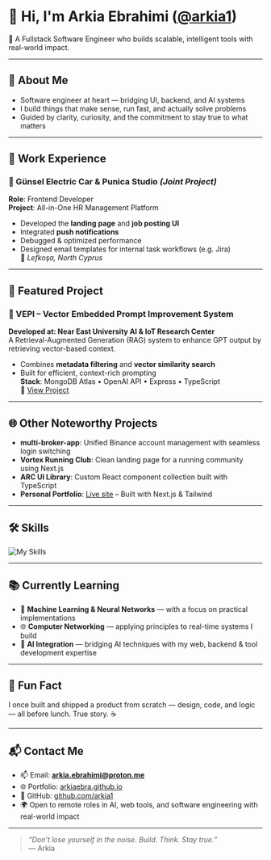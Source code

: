 # 👋 Hi, I'm Arkia Ebrahimi ([@arkia1](https://github.com/arkia1))

🎯 A Fullstack Software Engineer who builds scalable, intelligent tools with real-world impact.

---

## 🧠 About Me

- Software engineer at heart — bridging UI, backend, and AI systems  
- I build things that make sense, run fast, and actually solve problems  
- Guided by clarity, curiosity, and the commitment to stay true to what matters

---

## 💼 Work Experience

### 💼 Günsel Electric Car & Punica Studio *(Joint Project)*  
**Role**: Frontend Developer  
**Project**: All-in-One HR Management Platform  
- Developed the **landing page** and **job posting UI**  
- Integrated **push notifications**  
- Debugged & optimized performance  
- Designed email templates for internal task workflows (e.g. Jira)  
📍 *Lefkoşa, North Cyprus*

---

## 🚀 Featured Project

### 🧠 VEPI – Vector Embedded Prompt Improvement System  
**Developed at: Near East University AI & IoT Research Center**  
A Retrieval-Augmented Generation (RAG) system to enhance GPT output by retrieving vector-based context.  
- Combines **metadata filtering** and **vector similarity search**  
- Built for efficient, context-rich prompting  
**Stack**: MongoDB Atlas • OpenAI API • Express • TypeScript  
🔗 [View Project](https://github.com/arkia1/vepi)

---

## 🌐 Other Noteworthy Projects

- **multi-broker-app**: Unified Binance account management with seamless login switching  
- **Vortex Running Club**: Clean landing page for a running community using Next.js  
- **ARC UI Library**: Custom React component collection built with TypeScript  
- **Personal Portfolio**: [Live site](https://personal-portfolio-red-psi.vercel.app/) – Built with Next.js & Tailwind

---

## 🛠️ Skills

<p align="left">
  <img src="https://skillicons.dev/icons?i=ts,js,react,nextjs,tailwind,nodejs,express,mysql,mongodb,docker,vercel,git,github" alt="My Skills" />
</p>

---

## 📚 Currently Learning

- 🧠 **Machine Learning & Neural Networks** — with a focus on practical implementations  
- 🌐 **Computer Networking** — applying principles to real-time systems I build  
- 🤖 **AI Integration** — bridging AI techniques with my web, backend & tool development expertise

---

## 🤗 Fun Fact

I once built and shipped a product from scratch — design, code, and logic — all before lunch. True story. ☕️

---

## 📬 Contact Me

- 📫 Email: **arkia.ebrahimi@proton.me**  
- 🌐 Portfolio: [arkiaebra.github.io](https://arkiaebra.github.io/)  
- 🧰 GitHub: [github.com/arkia1](https://github.com/arkia1)  
- 🌍 Open to remote roles in AI, web tools, and software engineering with real-world impact

---

> *“Don’t lose yourself in the noise. Build. Think. Stay true.”*  
— Arkia
